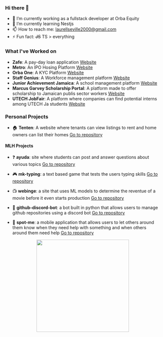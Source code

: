 ### Hi there 👋

- 🔭 I’m currently working as a fullstack developer at Orba Equity
- 🌱 I’m currently learning Nestjs
- 📫 How to reach me: laurellseville2000@gmail.com
- ⚡ Fun fact: <del>JS</del> TS > everything

### What I've Worked on
- **Zafe**: A pay-day loan application [Website](https://zafe.app/)
- **Metro**: An IPO Hosing Platform [Website](https://app.metroipo.com/)
- **Orba One**: A KYC Platform [Website](https://orbaone.com/)
- **Staff Genius**: A Workforce management platform [Website](https://staffgenius.io/)
- **Junior Achievement Jamaica**: A school management platform [Website](https://jajamaica.org/)
- **Marcus Garvey Scholarship Portal**: A platform made to offer scholarship to Jamaican publis sector workers [Website](https://marcusgarveyscholarship.gov.jm/)
- **UTECH JobFair**: A platform where companies can find potential interns among UTECH Ja students [Website](https://jobfair.utechsapna.com/)

### Personal Projects

- :house: **Tenten**: A website where tenants can view listings to rent and home owners can list their homes [Go to repository](https://github.com/Laurell876/Tenten-Web-Application)


#### MLH Projects

- :question: **ayuda**: site where students can post and answer questions about various topics [Go to repository](https://github.com/MLH-Fellowship/ayuda)

- :video_game: **mk-typing**: a text based game that tests the users typing skills [Go to repository](https://github.com/MLH-Fellowship/mk-typing)

- :tv: **webinge**: a site that uses ML models to determine the reventue of a movie before it even starts production [Go to repository](https://github.com/MLH-Fellowship/webinge)

- :robot: **github-discord-bot**: a bot built in python that allows users to manage github repositories using a discord bot [Go to repository](https://github.com/MLH-Fellowship/github-discord-bot)

- :iphone: **spot-me**: a mobile application that allows users to let others around them know when they need help with something and when others around them need help [Go to repository](https://github.com/MLH-Fellowship/spot_me)

<p align="center">
  <img height="300px" src="https://image.freepik.com/free-vector/portrait-programmer-working-with-pc_23-2148217001.jpg" />
</p>
